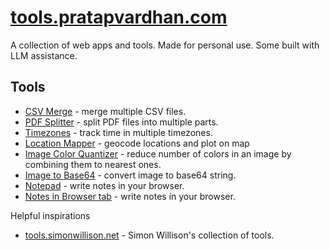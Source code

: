# [tools.pratapvardhan.com](https://tools.pratapvardhan.com)

A collection of web apps and tools.
Made for personal use.
Some built with LLM assistance.

## Tools

- [CSV Merge](csv-merge/) - merge multiple CSV files.
- [PDF Splitter](pdf-splitter/) - split PDF files into multiple parts.
- [Timezones](timezones/) - track time in multiple timezones.
- [Location Mapper](location-mapper/) - geocode locations and plot on map
- [Image Color Quantizer](image-color-quantizer/) - reduce number of colors in an image by combining them to nearest ones.
- [Image to Base64](image-to-base64/) - convert image to base64 string.
- [Notepad](notepad/) - write notes in your browser.
- [Notes in Browser tab](https://pratapvardhan.com/notes/browser/note-taking/) - write notes in your browser.

Helpful inspirations

- [tools.simonwillison.net](https://tools.simonwillison.net) - Simon Willison's collection of tools.
